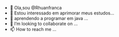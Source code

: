 
- 👋 Ola,sou @Rhuanfranca
- 👀 Estou interessado em aprimorar meus estudos...
- 🌱 aprendendo a programar em java ...
- 💞️ I’m looking to collaborate on ...
- 📫 How to reach me ...

<!---
Rhuanfranca/Rhuanfranca is a ✨ special ✨ repository because its `README.md` (this file) appears on your GitHub profile.
You can click the Preview link to take a look at your changes.
--->
